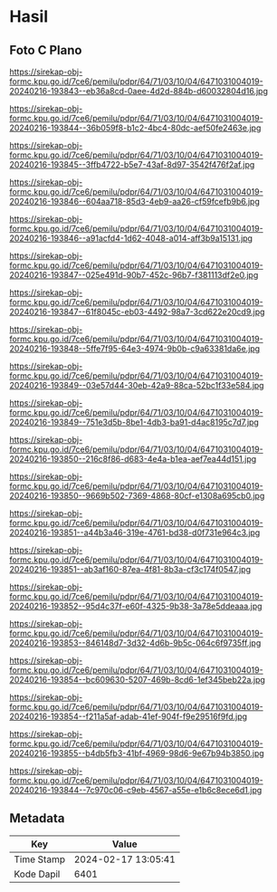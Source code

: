 # Hasil

## Foto C Plano

https://sirekap-obj-formc.kpu.go.id/7ce6/pemilu/pdpr/64/71/03/10/04/6471031004019-20240216-193843--eb36a8cd-0aee-4d2d-884b-d60032804d16.jpg

https://sirekap-obj-formc.kpu.go.id/7ce6/pemilu/pdpr/64/71/03/10/04/6471031004019-20240216-193844--36b059f8-b1c2-4bc4-80dc-aef50fe2463e.jpg

https://sirekap-obj-formc.kpu.go.id/7ce6/pemilu/pdpr/64/71/03/10/04/6471031004019-20240216-193845--3ffb4722-b5e7-43af-8d97-3542f476f2af.jpg

https://sirekap-obj-formc.kpu.go.id/7ce6/pemilu/pdpr/64/71/03/10/04/6471031004019-20240216-193846--604aa718-85d3-4eb9-aa26-cf59fcefb9b6.jpg

https://sirekap-obj-formc.kpu.go.id/7ce6/pemilu/pdpr/64/71/03/10/04/6471031004019-20240216-193846--a91acfd4-1d62-4048-a014-aff3b9a15131.jpg

https://sirekap-obj-formc.kpu.go.id/7ce6/pemilu/pdpr/64/71/03/10/04/6471031004019-20240216-193847--025e491d-90b7-452c-96b7-f381113df2e0.jpg

https://sirekap-obj-formc.kpu.go.id/7ce6/pemilu/pdpr/64/71/03/10/04/6471031004019-20240216-193847--61f8045c-eb03-4492-98a7-3cd622e20cd9.jpg

https://sirekap-obj-formc.kpu.go.id/7ce6/pemilu/pdpr/64/71/03/10/04/6471031004019-20240216-193848--5ffe7f95-64e3-4974-9b0b-c9a63381da6e.jpg

https://sirekap-obj-formc.kpu.go.id/7ce6/pemilu/pdpr/64/71/03/10/04/6471031004019-20240216-193849--03e57d44-30eb-42a9-88ca-52bc1f33e584.jpg

https://sirekap-obj-formc.kpu.go.id/7ce6/pemilu/pdpr/64/71/03/10/04/6471031004019-20240216-193849--751e3d5b-8be1-4db3-ba91-d4ac8195c7d7.jpg

https://sirekap-obj-formc.kpu.go.id/7ce6/pemilu/pdpr/64/71/03/10/04/6471031004019-20240216-193850--216c8f86-d683-4e4a-b1ea-aef7ea44d151.jpg

https://sirekap-obj-formc.kpu.go.id/7ce6/pemilu/pdpr/64/71/03/10/04/6471031004019-20240216-193850--9669b502-7369-4868-80cf-e1308a695cb0.jpg

https://sirekap-obj-formc.kpu.go.id/7ce6/pemilu/pdpr/64/71/03/10/04/6471031004019-20240216-193851--a44b3a46-319e-4761-bd38-d0f731e964c3.jpg

https://sirekap-obj-formc.kpu.go.id/7ce6/pemilu/pdpr/64/71/03/10/04/6471031004019-20240216-193851--ab3af160-87ea-4f81-8b3a-cf3c174f0547.jpg

https://sirekap-obj-formc.kpu.go.id/7ce6/pemilu/pdpr/64/71/03/10/04/6471031004019-20240216-193852--95d4c37f-e60f-4325-9b38-3a78e5ddeaaa.jpg

https://sirekap-obj-formc.kpu.go.id/7ce6/pemilu/pdpr/64/71/03/10/04/6471031004019-20240216-193853--846148d7-3d32-4d6b-9b5c-064c6f9735ff.jpg

https://sirekap-obj-formc.kpu.go.id/7ce6/pemilu/pdpr/64/71/03/10/04/6471031004019-20240216-193854--bc609630-5207-469b-8cd6-1ef345beb22a.jpg

https://sirekap-obj-formc.kpu.go.id/7ce6/pemilu/pdpr/64/71/03/10/04/6471031004019-20240216-193854--f211a5af-adab-41ef-904f-f9e29516f9fd.jpg

https://sirekap-obj-formc.kpu.go.id/7ce6/pemilu/pdpr/64/71/03/10/04/6471031004019-20240216-193855--b4db5fb3-41bf-4969-98d6-9e67b94b3850.jpg

https://sirekap-obj-formc.kpu.go.id/7ce6/pemilu/pdpr/64/71/03/10/04/6471031004019-20240216-193844--7c970c06-c9eb-4567-a55e-e1b6c8ece6d1.jpg


## Metadata

| Key        | Value               |
| ---------- | ------------------- |
| Time Stamp | 2024-02-17 13:05:41 |
| Kode Dapil | 6401                |



